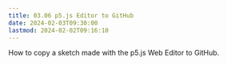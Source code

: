 ```yaml
---
title: 03.06 p5.js Editor to GitHub
date: 2024-02-03T09:30:00
lastmod: 2024-02-02T09:16:10
---
```


How to copy a sketch made with the p5.js Web Editor to GitHub.
